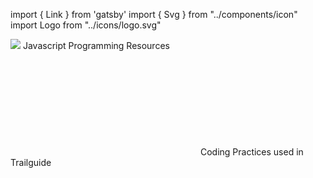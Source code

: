 import { Link } from 'gatsby'
import { Svg } from "../components/icon"
import Logo from "../icons/logo.svg"

<Link to="/programming" className="text-yellow-900">
	<div className="flex justify-center items-center max-w-sm p-8 rounded shadow" style={{ background: '#f7df1f'}}>
		<span className="inline-block w-16 h-16 mr-4">
			<img src="https://upload.wikimedia.org/wikipedia/commons/9/99/Unofficial_JavaScript_logo_2.svg"/>
		</span>
		Javascript Programming Resources
	</div>
</Link>

<br/>

<Link to="/javascript" className="text-green-100">
	<div className="flex justify-center items-center bg-green-800 max-w-sm p-8 rounded shadow">
		<span className="inline-block w-12 h-12 mr-4">
			<Svg icon={Logo} />
		</span>
		Coding Practices used in Trailguide
	</div>
</Link>
